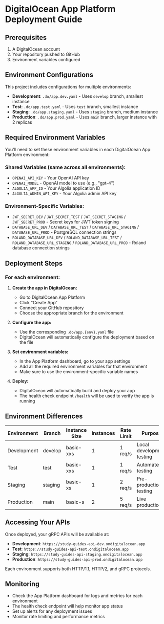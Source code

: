 # DigitalOcean App Platform Deployment Guide

## Prerequisites

1. A DigitalOcean account
2. Your repository pushed to GitHub
3. Environment variables configured

## Environment Configurations

This project includes configurations for multiple environments:

- **Development**: `.do/app.dev.yaml` - Uses `develop` branch, smallest instance
- **Test**: `.do/app.test.yaml` - Uses `test` branch, smallest instance
- **Staging**: `.do/app.staging.yaml` - Uses `staging` branch, medium instance
- **Production**: `.do/app.prod.yaml` - Uses `main` branch, larger instance with 2 replicas

## Required Environment Variables

You'll need to set these environment variables in each DigitalOcean App Platform environment:

### Shared Variables (same across all environments):

- `OPENAI_API_KEY` - Your OpenAI API key
- `OPENAI_MODEL` - OpenAI model to use (e.g., "gpt-4")
- `ALGOLIA_APP_ID` - Your Algolia application ID
- `ALGOLIA_ADMIN_API_KEY` - Your Algolia admin API key

### Environment-Specific Variables:

- `JWT_SECRET_DEV` / `JWT_SECRET_TEST` / `JWT_SECRET_STAGING` / `JWT_SECRET_PROD` - Secret keys for JWT token signing
- `DATABASE_URL_DEV` / `DATABASE_URL_TEST` / `DATABASE_URL_STAGING` / `DATABASE_URL_PROD` - PostgreSQL connection strings
- `ROLAND_DATABASE_URL_DEV` / `ROLAND_DATABASE_URL_TEST` / `ROLAND_DATABASE_URL_STAGING` / `ROLAND_DATABASE_URL_PROD` - Roland database connection strings

## Deployment Steps

### For each environment:

1. **Create the app in DigitalOcean:**

   - Go to DigitalOcean App Platform
   - Click "Create App"
   - Connect your GitHub repository
   - Choose the appropriate branch for the environment

2. **Configure the app:**

   - Use the corresponding `.do/app.{env}.yaml` file
   - DigitalOcean will automatically configure the deployment based on the file

3. **Set environment variables:**

   - In the App Platform dashboard, go to your app settings
   - Add all the required environment variables for that environment
   - Make sure to use the environment-specific variable names

4. **Deploy:**
   - DigitalOcean will automatically build and deploy your app
   - The health check endpoint `/health` will be used to verify the app is running

## Environment Differences

| Environment | Branch  | Instance Size | Instances | Rate Limit | Purpose                   |
| ----------- | ------- | ------------- | --------- | ---------- | ------------------------- |
| Development | develop | basic-xxs     | 1         | 1 req/s    | Local development testing |
| Test        | test    | basic-xxs     | 1         | 1 req/s    | Automated testing         |
| Staging     | staging | basic-xs      | 1         | 2 req/s    | Pre-production testing    |
| Production  | main    | basic-s       | 2         | 5 req/s    | Live production           |

## Accessing Your APIs

Once deployed, your gRPC APIs will be available at:

- **Development**: `https://study-guides-api-dev.ondigitalocean.app`
- **Test**: `https://study-guides-api-test.ondigitalocean.app`
- **Staging**: `https://study-guides-api-staging.ondigitalocean.app`
- **Production**: `https://study-guides-api-prod.ondigitalocean.app`

Each environment supports both HTTP/1.1, HTTP/2, and gRPC protocols.

## Monitoring

- Check the App Platform dashboard for logs and metrics for each environment
- The health check endpoint will help monitor app status
- Set up alerts for any deployment issues
- Monitor rate limiting and performance metrics
